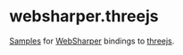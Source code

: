 # websharper.threejs

[Samples][samp] for [WebSharper][ws] bindings to [threejs][tjs].

[samp]: intellifactory.github.io/websharper.threejs
[tjs]: http://threejs.org/
[ws]: http://websharper.com/
